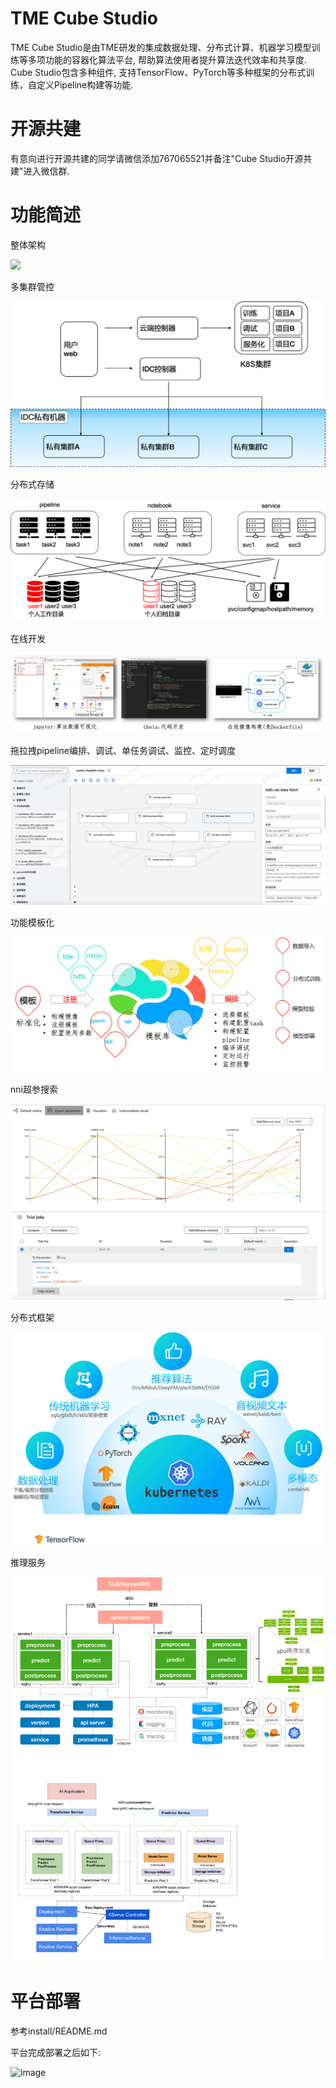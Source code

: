 # TME Cube Studio
TME Cube Studio是由TME研发的集成数据处理、分布式计算、机器学习模型训练等多项功能的容器化算法平台, 帮助算法使用者提升算法迭代效率和共享度. Cube Studio包含多种组件, 支持TensorFlow、PyTorch等多种框架的分布式训练，自定义Pipeline构建等功能. 

# 开源共建

有意向进行开源共建的同学请微信添加767065521并备注"Cube Studio开源共建"进入微信群.

# 功能简述

整体架构

[![](./docs/example/pic/infra.jpg)](https://blog.csdn.net/luanpeng825485697/article/details/123619334)

多集群管控

![image](./docs/example/pic/mul_k8s.png)

分布式存储

![image](./docs/example/pic/storage.png)

在线开发

![image](./docs/example/pic/debug.png)

拖拉拽pipeline编排、调试、单任务调试、监控、定时调度

![image](./docs/example/pic/pipeline_edit.png)

功能模板化

![image](./docs/example/pic/job_template.png)

nni超参搜索

![image](./docs/example/pic/nni.png)

分布式框架

![image](./docs/example/pic/distributed.png)

推理服务

![image](./docs/example/pic/service.png)

# 平台部署

参考install/README.md

平台完成部署之后如下:

![image](./docs/example/pic/pipeline.png)


